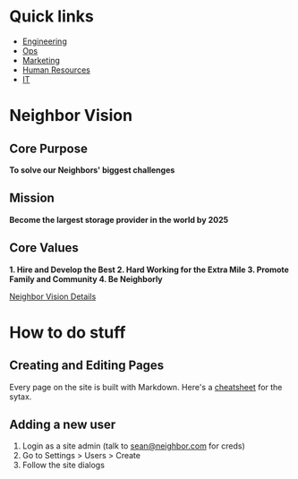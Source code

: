 <!-- TITLE: Neighbor wiki -->
<!-- SUBTITLE: Welcome to the best company on earth -->

# Quick links

* [Engineering](/engineering)
* [Ops](/ops)
* [Marketing](/marketing)
* [Human Resources](/peopleops)
* [IT](/it)

# Neighbor Vision
## Core Purpose
**To solve our Neighbors' biggest challenges**

## Mission
**Become the largest storage provider in the world by 2025**

## Core Values
**1. Hire and Develop the Best
2. Hard Working for the Extra Mile
3. Promote Family and Community
4. Be Neighborly**

[Neighbor Vision Details](https://docs.google.com/presentation/d/1cFn9-IumT4GFj3IIEo7WHslWisVGoy02RmuE3KI84WA/edit?usp=sharing "Neighbor Vision Details")
# How to do stuff

## Creating and Editing Pages
Every page on the site is built with Markdown.  Here's a [cheatsheet](https://github.com/adam-p/markdown-here/wiki/Markdown-Cheatsheet) for the sytax.

## Adding a new user
1. Login as a site admin (talk to sean@neighbor.com for creds)
1. Go to Settings > Users > Create
1. Follow the site dialogs